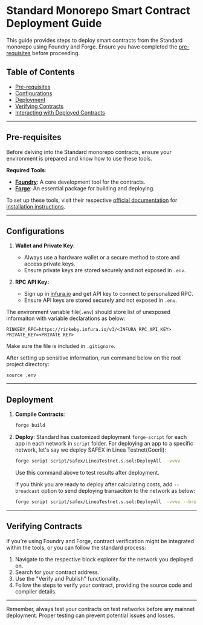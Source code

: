 # Standard Monorepo Smart Contract Deployment Guide

This guide provides steps to deploy smart contracts from the Standard monorepo using Foundry and Forge. Ensure you have completed the [pre-requisites](./README.md#pre-requisites) before proceeding.

## Table of Contents

- [Pre-requisites](#pre-requisites)
- [Configurations](#configurations)
- [Deployment](#deployment)
- [Verifying Contracts](#verifying-contracts)
- [Interacting with Deployed Contracts](#interacting-with-deployed-contracts)

---

## Pre-requisites

Before delving into the Standard monorepo contracts, ensure your environment is prepared and know how to use these tools.

**Required Tools**:
- [**Foundry**](https://book.getfoundry.sh/getting-started/installation): A core development tool for the contracts.
- [**Forge**](https://book.getfoundry.sh/forge/): An essential package for building and deploying.

To set up these tools, visit their respective [official documentation](https://book.getfoundry.sh/forge/) for [installation instructions](https://book.getfoundry.sh/getting-started/installation).

---

## Configurations

1. **Wallet and Private Key**:
    - Always use a hardware wallet or a secure method to store and access private keys.
    - Ensure private keys are stored securely and not exposed in `.env`.

2. **RPC API Key:**
    - Sign up in [infura.io](https://app.infura.io/login) and get API key to connect to personalized RPC.
    - Ensure API keys are stored securely and not exposed in `.env`.

The environment variable file(`.env`) should store list of unexposed informaiton with variable declarations as below:

```
RINKEBY_RPC=https://rinkeby.infura.io/v3/<INFURA_RPC_API_KEY>
PRIVATE_KEY=<PRIVATE KEY>
```

Make sure the file is included in `.gitignore`.

After setting up sensitive information, run command below on the root project directory:

```
source .env
```
---

## Deployment

1. **Compile Contracts**:
    ```bash
    forge build
    ```

2. **Deploy**:
    Standard has customized deployment `forge-script` for each app in each network in `script` folder. 
    For deploying an app to a specific network, let's say we deploy SAFEX in Linea Testnet(Goerli):
    ```bash
    forge script script/safex/LineaTestnet.s.sol:DeployAll  -vvvv   
    ```
    Use this command above to test results after deployment.

    If you think you are ready to deploy after calculating costs, add `--broadcast` option to send deploying transaciton to the network as below:
    ```bash
    forge script script/safex/LineaTestnet.s.sol:DeployAll  -vvvv --broadcast
    ```

---

## Verifying Contracts

If you're using Foundry and Forge, contract verification might be integrated within the tools, or you can follow the standard process:

1. Navigate to the respective block explorer for the network you deployed on.
2. Search for your contract address.
3. Use the "Verify and Publish" functionality.
4. Follow the steps to verify your contract, providing the source code and compiler details.

---

Remember, always test your contracts on test networks before any mainnet deployment. Proper testing can prevent potential issues and losses.

